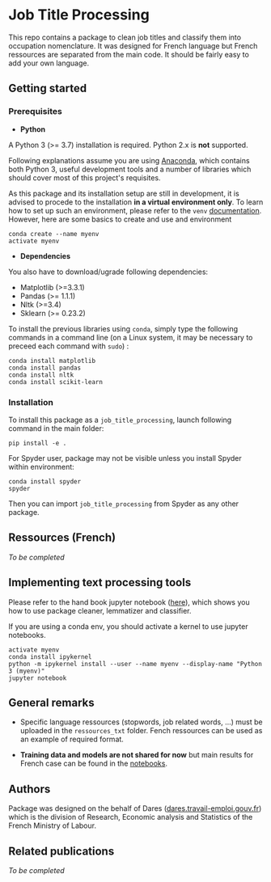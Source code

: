 # Job Title Processing

This repo contains a package to clean job titles and classify them into occupation nomenclature. 
It was designed for French language but French ressources are separated from the main code. It should
be fairly easy to add your own language.

## Getting started

### Prerequisites

* **Python**

A Python 3 (>= 3.7) installation is required. Python 2.x is **not** supported.

Following explanations assume you are using [Anaconda](https://www.anaconda.com/download/),
which contains both Python 3, useful development tools and a number of
libraries which should cover most of this project's requisites.

As this package and its installation setup are still in development, it is
advised to procede to the installation **in a virtual environment only**. To
learn how to set up such an environment, please refer to the `venv`
[documentation](https://docs.python.org/3/library/venv.html). However, here are
some basics to create and use and environment 

```
conda create --name myenv
activate myenv
```

* **Dependencies**

You also have to download/ugrade following dependencies: 
* Matplotlib (>=3.3.1)
* Pandas (>= 1.1.1)
* Nltk (>=3.4)
* Sklearn (>= 0.23.2)

To install the previous libraries using `conda`, simply type the following commands in a
command line (on a Linux system, it may be necessary to preceed each command
with `sudo`) :

```
conda install matplotlib
conda install pandas
conda install nltk
conda install scikit-learn
```

### Installation

To install this package as a `job_title_processing`, launch following command in the main folder:

```
pip install -e .
```

For Spyder user, package may not be visible unless you install Spyder within environment:

```
conda install spyder
spyder
```

Then you can import `job_title_processing` from Spyder as any other package.

## Ressources (French)

*To be completed*

## Implementing text processing tools

Please refer to the hand book jupyter notebook ([here](https://github.com/OnlineJobVacanciesESSnetBigData/JobTitleProcessing_FR/blob/master/notebooks/Hand_Note_Book.ipynb)), which shows you how to use package cleaner, lemmatizer and classifier.

If you are using a conda env, you should activate a kernel to use jupyter notebooks.

```
activate myenv
conda install ipykernel
python -m ipykernel install --user --name myenv --display-name "Python 3 (myenv)"
jupyter notebook
```

## General remarks

* Specific language ressources (stopwords, job related words, ...) must be uploaded in the `ressources_txt` folder.
Fench ressources can be used as an example of required format. 

* **Training data and models are not shared for now** but main results for French case can be
found in the [notebooks](https://github.com/OnlineJobVacanciesESSnetBigData/JobTitleProcessing_FR/tree/master/notebooks).

## Authors

Package was designed on the behalf of Dares ([dares.travail-emploi.gouv.fr](https://dares.travail-emploi.gouv.fr/dares-etudes-et-statistiques/)) which is the division of Research, Economic analysis and Statistics of the French Ministry of Labour.

## Related publications

*To be completed*